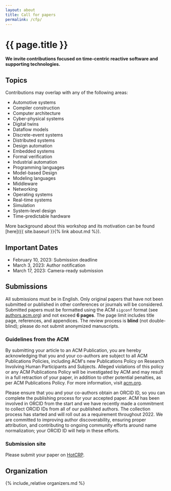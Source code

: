 ```yaml
---
layout: about
title: Call for papers
permalink: /cfp/
---
```


# {{ page.title }}

**We invite contributions focused on time-centric reactive software and supporting technologies.**
## Topics
Contributions may overlap with any of the following areas:

- Automotive systems
- Compiler construction
- Computer architecture
- Cyber-physical systems
- Digital twins
- Dataflow models
- Discrete-event systems
- Distributed systems
- Design automation
- Embedded systems
- Formal verification
- Industrial automation
- Programming languages
- Model-based Design
- Modeling languages
- Middleware
- Networking
- Operating systems
- Real-time systems
- Simulation
- System-level design
- Time-predictable hardware

More background about this workshop and its motivation can be found [here]({{ site.baseurl }}{% link about.md %}).
## Important Dates
- February 10, 2023: Submission deadline
- March 3, 2023: Author notification
- March 17, 2023: Camera-ready submission

## Submissions
All submissions must be in English. Only original papers that have not been submitted or published in other conferences or journals will be considered. Submitted papers must be formatted using the ACM `sigconf` format (see [authors.acm.org](https://authors.acm.org/proceedings/production-information/preparing-your-article-with-latex)) and not exceed **6 pages**. The page limit includes title page, references, and appendices. The review process is **blind** (not double-blind); please do not submit anonymized manuscripts.

### Guidelines from the ACM
By submitting your article to an ACM Publication, you are hereby acknowledging that you and your co-authors are subject to all ACM Publications Policies, including ACM's new Publications Policy on Research Involving Human Participants and Subjects. Alleged violations of this policy or any ACM Publications Policy will be investigated by ACM and may result in a full retraction of your paper, in addition to other potential penalties, as per ACM Publications Policy. For more information, visit [acm.org](https://www.acm.org/publications/policies/research-involving-human-participants-and-subjects).

Please ensure that you and your co-authors obtain an ORCID ID, so you can complete the publishing process for your accepted paper. ACM has been involved in ORCID from the start and we have recently made a commitment to collect ORCID IDs from all of our published authors. The collection process has started and will roll out as a requirement throughout 2022. We are committed to improving author discoverability, ensuring proper attribution, and contributing to ongoing community efforts around name normalization; your ORCID ID will help in these efforts.


### Submission site

Please submit your paper on [HotCRP](https://tcrs23.hotcrp.com).

## Organization
{% include_relative organizers.md %}
